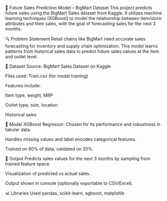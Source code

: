 🛒 Future Sales Prediction Model – BigMart Dataset
This project predicts future sales using the BigMart Sales dataset from Kaggle. It utilizes machine learning techniques (XGBoost) to model the relationship between item/store attributes and their sales, with the goal of forecasting sales for the next 3 months.

🔍 Problem Statement
Retail chains like BigMart need accurate sales forecasting for inventory and supply chain optimization. This model learns patterns from historical sales data to predict future sales values at the item and outlet level.

📂 Dataset
Source: BigMart Sales Dataset on Kaggle

Files used: Train.csv (for model training)

Features include:

Item type, weight, MRP

Outlet type, size, location

Historical sales

🧠 Model
XGBoost Regressor: Chosen for its performance and robustness in tabular data.

Handles missing values and label encodes categorical features.

Trained on 80% of data, validated on 20%.

🔮 Output
Predicts sales values for the next 3 months by sampling from trained feature space.

Visualization of predicted vs actual sales.

Output shown in console (optionally exportable to CSV/Excel).

📊 Libraries Used
pandas, scikit-learn, xgboost, matplotlib
